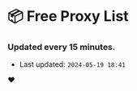 # :package: Free Proxy List
### Updated every 15 minutes.

- Last updated: `2024-05-19 18:41`

:heart:
